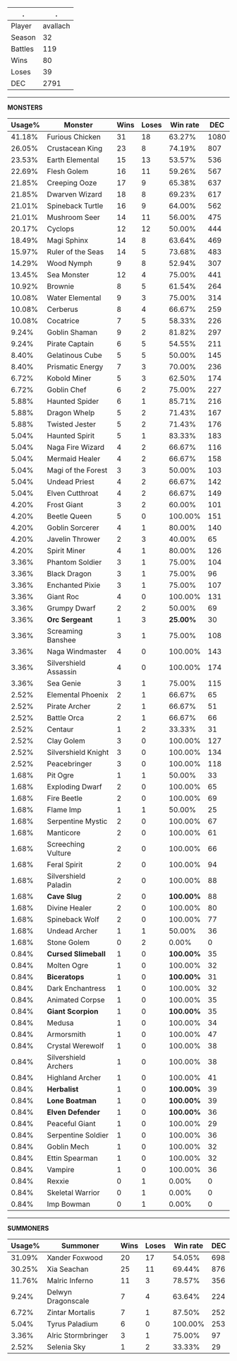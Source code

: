 .|.
|-|-
Player|avallach
Season|32
Battles|119
Wins|80
Loses|39
DEC|2791

---
**MONSTERS**

Usage%|Monster|Wins|Loses|Win rate|DEC|
-|-|-|-|-|-|
41.18%|Furious Chicken|31|18|63.27%|1080|
26.05%|Crustacean King|23|8|74.19%|807|
23.53%|Earth Elemental|15|13|53.57%|536|
22.69%|Flesh Golem|16|11|59.26%|567|
21.85%|Creeping Ooze|17|9|65.38%|637|
21.85%|Dwarven Wizard|18|8|69.23%|617|
21.01%|Spineback Turtle|16|9|64.00%|562|
21.01%|Mushroom Seer|14|11|56.00%|475|
20.17%|Cyclops|12|12|50.00%|444|
18.49%|Magi Sphinx|14|8|63.64%|469|
15.97%|Ruler of the Seas|14|5|73.68%|483|
14.29%|Wood Nymph|9|8|52.94%|307|
13.45%|Sea Monster|12|4|75.00%|441|
10.92%|Brownie|8|5|61.54%|264|
10.08%|Water Elemental|9|3|75.00%|314|
10.08%|Cerberus|8|4|66.67%|259|
10.08%|Cocatrice|7|5|58.33%|226|
9.24%|Goblin Shaman|9|2|81.82%|297|
9.24%|Pirate Captain|6|5|54.55%|211|
8.40%|Gelatinous Cube|5|5|50.00%|145|
8.40%|Prismatic Energy|7|3|70.00%|236|
6.72%|Kobold Miner|5|3|62.50%|174|
6.72%|Goblin Chef|6|2|75.00%|227|
5.88%|Haunted Spider|6|1|85.71%|216|
5.88%|Dragon Whelp|5|2|71.43%|167|
5.88%|Twisted Jester|5|2|71.43%|176|
5.04%|Haunted Spirit|5|1|83.33%|183|
5.04%|Naga Fire Wizard|4|2|66.67%|116|
5.04%|Mermaid Healer|4|2|66.67%|158|
5.04%|Magi of the Forest|3|3|50.00%|103|
5.04%|Undead Priest|4|2|66.67%|142|
5.04%|Elven Cutthroat|4|2|66.67%|149|
4.20%|Frost Giant|3|2|60.00%|101|
4.20%|Beetle Queen|5|0|100.00%|151|
4.20%|Goblin Sorcerer|4|1|80.00%|140|
4.20%|Javelin Thrower|2|3|40.00%|65|
4.20%|Spirit Miner|4|1|80.00%|126|
3.36%|Phantom Soldier|3|1|75.00%|104|
3.36%|Black Dragon|3|1|75.00%|96|
3.36%|Enchanted Pixie|3|1|75.00%|107|
3.36%|Giant Roc|4|0|100.00%|131|
3.36%|Grumpy Dwarf|2|2|50.00%|69|
3.36%|**Orc Sergeant**|1|3|**25.00%**|30|
3.36%|Screaming Banshee|3|1|75.00%|108|
3.36%|Naga Windmaster|4|0|100.00%|143|
3.36%|Silvershield Assassin|4|0|100.00%|174|
3.36%|Sea Genie|3|1|75.00%|115|
2.52%|Elemental Phoenix|2|1|66.67%|65|
2.52%|Pirate Archer|2|1|66.67%|51|
2.52%|Battle Orca|2|1|66.67%|66|
2.52%|Centaur|1|2|33.33%|31|
2.52%|Clay Golem|3|0|100.00%|127|
2.52%|Silvershield Knight|3|0|100.00%|134|
2.52%|Peacebringer|3|0|100.00%|118|
1.68%|Pit Ogre|1|1|50.00%|33|
1.68%|Exploding Dwarf|2|0|100.00%|65|
1.68%|Fire Beetle|2|0|100.00%|69|
1.68%|Flame Imp|1|1|50.00%|25|
1.68%|Serpentine Mystic|2|0|100.00%|67|
1.68%|Manticore|2|0|100.00%|61|
1.68%|Screeching Vulture|2|0|100.00%|66|
1.68%|Feral Spirit|2|0|100.00%|94|
1.68%|Silvershield Paladin|2|0|100.00%|88|
1.68%|**Cave Slug**|2|0|**100.00%**|88|
1.68%|Divine Healer|2|0|100.00%|80|
1.68%|Spineback Wolf|2|0|100.00%|77|
1.68%|Undead Archer|1|1|50.00%|36|
1.68%|Stone Golem|0|2|0.00%|0|
0.84%|**Cursed Slimeball**|1|0|**100.00%**|35|
0.84%|Molten Ogre|1|0|100.00%|32|
0.84%|**Biceratops**|1|0|**100.00%**|31|
0.84%|Dark Enchantress|1|0|100.00%|32|
0.84%|Animated Corpse|1|0|100.00%|35|
0.84%|**Giant Scorpion**|1|0|**100.00%**|35|
0.84%|Medusa|1|0|100.00%|34|
0.84%|Armorsmith|1|0|100.00%|47|
0.84%|Crystal Werewolf|1|0|100.00%|38|
0.84%|Silvershield Archers|1|0|100.00%|38|
0.84%|Highland Archer|1|0|100.00%|41|
0.84%|**Herbalist**|1|0|**100.00%**|39|
0.84%|**Lone Boatman**|1|0|**100.00%**|39|
0.84%|**Elven Defender**|1|0|**100.00%**|36|
0.84%|Peaceful Giant|1|0|100.00%|29|
0.84%|Serpentine Soldier|1|0|100.00%|36|
0.84%|Goblin Mech|1|0|100.00%|32|
0.84%|Ettin Spearman|1|0|100.00%|32|
0.84%|Vampire|1|0|100.00%|36|
0.84%|Rexxie|0|1|0.00%|0|
0.84%|Skeletal Warrior|0|1|0.00%|0|
0.84%|Imp Bowman|0|1|0.00%|0|

---
**SUMMONERS**

Usage%|Summoner|Wins|Loses|Win rate|DEC|
-|-|-|-|-|-|
31.09%|Xander Foxwood|20|17|54.05%|698|
30.25%|Xia Seachan|25|11|69.44%|876|
11.76%|Malric Inferno|11|3|78.57%|356|
9.24%|Delwyn Dragonscale|7|4|63.64%|224|
6.72%|Zintar Mortalis|7|1|87.50%|252|
5.04%|Tyrus Paladium|6|0|100.00%|253|
3.36%|Alric Stormbringer|3|1|75.00%|97|
2.52%|Selenia Sky|1|2|33.33%|29|
